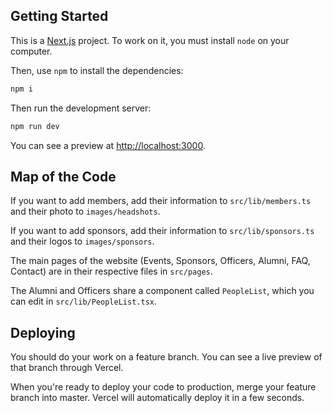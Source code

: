 ## Getting Started

This is a [Next.js](https://nextjs.org/) project. To work on it, you must install `node` on your computer.

Then, use `npm` to install the dependencies:

```bash
npm i
```

Then run the development server:

```bash
npm run dev
```

You can see a preview at [http://localhost:3000](http://localhost:3000).

## Map of the Code

If you want to add members, add their information to `src/lib/members.ts` and their photo to `images/headshots`.

If you want to add sponsors, add their information to `src/lib/sponsors.ts` and their logos to `images/sponsors`.

The main pages of the website (Events, Sponsors, Officers, Alumni, FAQ, Contact) are in their respective files in `src/pages`.

The Alumni and Officers share a component called `PeopleList`, which you can edit in `src/lib/PeopleList.tsx`.

## Deploying

You should do your work on a feature branch. You can see a live preview of that branch through Vercel.

When you're ready to deploy your code to production, merge your feature branch into master. Vercel will automatically deploy it in a few seconds.
